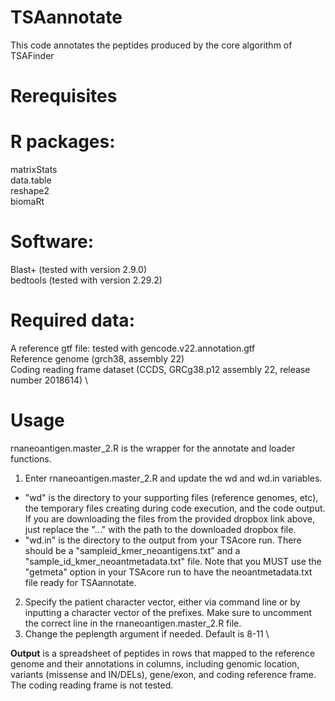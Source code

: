 # TSAannotate
This code annotates the peptides produced by the core algorithm of TSAFinder

# Rerequisites
# R packages:
matrixStats \
data.table \
reshape2 \
biomaRt 
# Software:
Blast+ (tested with version 2.9.0) \
bedtools (tested with version 2.29.2)

# Required data:
A reference gtf file: tested with gencode.v22.annotation.gtf \
Reference genome (grch38, assembly 22) \
Coding reading frame dataset (CCDS, GRCg38.p12 assembly 22, release number 2018614) \

# Usage
rnaneoantigen.master_2.R is the wrapper for the annotate and loader functions.

1. Enter rnaneoantigen.master_2.R and update the wd and wd.in variables. 
  - "wd" is the directory to your supporting files (reference genomes, etc), the temporary files creating during code execution, and the code output. If you are downloading the files from the provided dropbox link above, just replace the "..." with the path to the downloaded dropbox file.
  - "wd.in" is the directory to the output from your TSAcore run. There should be a "sampleid_kmer_neoantigens.txt" and a "sample_id_kmer_neoantmetadata.txt" file. Note that you MUST use the "getmeta" option in your TSAcore run to have the neoantmetadata.txt file ready for TSAannotate.
2. Specify the patient character vector, either via command line or by inputting a character vector of the prefixes. Make sure to uncomment the correct line in the rnaneoantigen.master_2.R file.
3. Change the peplength argument if needed. Default is 8-11 \


**Output** is a spreadsheet of peptides in rows that mapped to the reference genome and their annotations in columns, including genomic location, variants (missense and IN/DELs), gene/exon, and coding reference frame. The coding reading frame is not tested.
